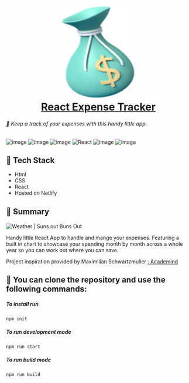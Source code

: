 <h1 align="center">
  <br>
  <a href="#" target="__blank"><img src="/app/public/img/favicon.png" alt="Money Expense Tracker" width="200"></a>
  <br>
  <a href="#" target="__blank">React Expense Tracker</a>
  <br>
</h1>

###### 🚀 Keep a track of your expenses with this handy little app.

![image](https://img.shields.io/badge/HTML5-E34F26?style=for-the-badge&logo=html5&logoColor=white)
![image](https://img.shields.io/badge/CSS3-1572B6?style=for-the-badge&logo=css3&logoColor=white)
![image](https://img.shields.io/badge/JavaScript-F7DF1E?style=for-the-badge&logo=javascript&logoColor=black)
![React](https://img.shields.io/badge/react-%2320232a.svg?style=for-the-badge&logo=react&logoColor=%2361DAFB)
![image](https://img.shields.io/badge/Git-F05032?style=for-the-badge&logo=git&logoColor=white)
![image](https://img.shields.io/badge/Netlify-00C7B7?style=for-the-badge&logo=netlify&logoColor=white)

## 🏓 Tech Stack

- Html
- CSS
- React
- Hosted on Netlify

## 🥎 Summary

<img align='center' src="/dist/img/readme1.png" alt="Weather | Suns out Buns Out">

Handy little React App to handle and mange your expenses. Featuring a built in chart to showcase your spending month by month across a whole year so you can work out where you can save.

Project inspiration provided by Maximilian Schwartzmuller <a href="https://academind.com">: Academind</a>

## 🚀 You can clone the repository and use the following commands:

##### To install run

```shell
npm init
```

##### To run development mode

```shell
npm run start
```

##### To run build mode

```shell
npm run build
```
